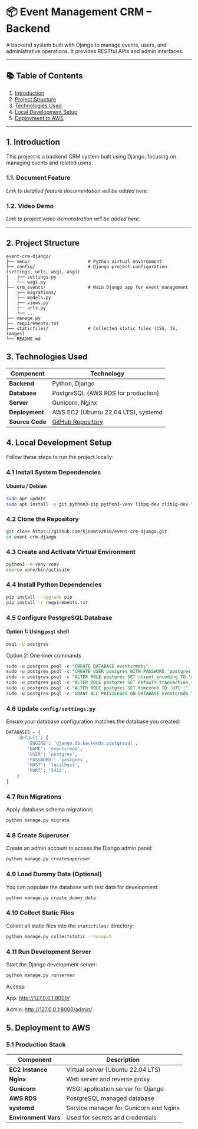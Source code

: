 # 📦 Event Management CRM – Backend

A backend system built with Django to manage events, users, and administrative operations. It provides RESTful APIs and admin interfaces.

---

## 📚 Table of Contents

1. [Introduction](#1-introduction)  
2. [Project Structure](#2-project-structure)  
3. [Technologies Used](#3-technologies-used)  
4. [Local Development Setup](#4-local-development-setup)  
5. [Deployment to AWS](#5-deployment-to-aws)

---

## 1. Introduction

This project is a backend CRM system built using Django, focusing on managing events and related users.

### 1.1. Document Feature

_Link to detailed feature documentation will be added here._

### 1.2. Video Demo

_Link to project video demonstration will be added here._

---

## 2. Project Structure

```text
event-crm-django/
├── venv/                      # Python virtual environment
├── config/                    # Django project configuration (settings, urls, wsgi, asgi)
│   ├── settings.py
│   └── wsgi.py
├── crm_events/                # Main Django app for event management
│   ├── migrations/
│   ├── models.py
│   ├── views.py
│   ├── urls.py
│   └── ...
├── manage.py
├── requirements.txt
├── staticfiles/               # Collected static files (CSS, JS, images)
└── README.md
```

## 3. Technologies Used

| Component     | Technology                                       |
|---------------|--------------------------------------------------|
| **Backend**   | Python, Django                                   |
| **Database**  | PostgreSQL (AWS RDS for production)              |
| **Server**    | Gunicorn, Nginx                                  |
| **Deployment**| AWS EC2 (Ubuntu 22.04 LTS), systemd              |
| **Source Code**| [GitHub Repository](https://github.com/your-repo) |

## 4. Local Development Setup

Follow these steps to run the project locally:

### 4.1 Install System Dependencies

#### Ubuntu / Debian
```bash
sudo apt update
sudo apt install -y git python3-pip python3-venv libpq-dev zlib1g-dev libjpeg-dev postgresql-client
```

### 4.2 Clone the Repository
```bash
git clone https://github.com/kjnamtv2010/event-crm-django.git
cd event-crm-django
```

### 4.3 Create and Activate Virtual Environment
```bash
python3 -m venv venv
source venv/bin/activate
```

### 4.4 Install Python Dependencies
```bash
pip install --upgrade pip
pip install -r requirements.txt
```

### 4.5 Configure PostgreSQL Database

#### Option 1: Using `psql` shell

```bash
psql -U postgres
```
Option 2: One-liner commands
```sql
sudo -u postgres psql -c "CREATE DATABASE eventcrmdb;"
sudo -u postgres psql -c "CREATE USER postgres WITH PASSWORD 'postgres';"
sudo -u postgres psql -c "ALTER ROLE postgres SET client_encoding TO 'utf8';"
sudo -u postgres psql -c "ALTER ROLE postgres SET default_transaction_isolation TO 'read committed';"
sudo -u postgres psql -c "ALTER ROLE postgres SET timezone TO 'UTC';"
sudo -u postgres psql -c "GRANT ALL PRIVILEGES ON DATABASE eventcrmdb TO postgres;"

```

### 4.6 Update `config/settings.py`

Ensure your database configuration matches the database you created:

```python
DATABASES = {
    'default': {
        'ENGINE': 'django.db.backends.postgresql',
        'NAME': 'eventcrmdb',
        'USER': 'postgres',
        'PASSWORD': 'postgres',
        'HOST': 'localhost',
        'PORT': '5432',
    }
}
```

### 4.7 Run Migrations
Apply database schema migrations:
```bash
python manage.py migrate
```

### 4.8 Create Superuser
Create an admin account to access the Django admin panel:
```bash
python manage.py createsuperuser
```

### 4.9 Load Dummy Data (Optional)
You can populate the database with test data for development:
```bash
python manage.py create_dummy_data
```

### 4.10 Collect Static Files
Collect all static files into the `staticfiles/` directory:
```bash
python manage.py collectstatic --noinput
```

### 4.11 Run Development Server
Start the Django development server:
```bash
python manage.py runserver
```
Access:

App: http://127.0.0.1:8000/

Admin: http://127.0.0.1:8000/admin/

## 5. Deployment to AWS

### 5.1 Production Stack

| Component        | Description                                  |
|------------------|----------------------------------------------|
| **EC2 Instance** | Virtual server (Ubuntu 22.04 LTS)            |
| **Nginx**        | Web server and reverse proxy                 |
| **Gunicorn**     | WSGI application server for Django           |
| **AWS RDS**      | PostgreSQL managed database                  |
| **systemd**      | Service manager for Gunicorn and Nginx       |
| **Environment Vars** | Used for secrets and credentials         |

